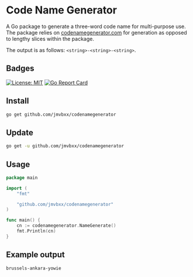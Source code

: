 # Code Name Generator

A Go package to generate a three-word code name for multi-purpose use. The package relies on
[codenamegenerator.com](https://codenamegenerator.com) for generation as opposed to lengthy slices within the package.

The output is as follows: `<string>-<string>-<string>`.

## Badges

[![License: MIT](https://img.shields.io/badge/License-MIT-yellow.svg)](https://opensource.org/licenses/MIT)
[![Go Report Card](https://goreportcard.com/badge/github.com/jmvbxx/codenamegenerator)](https://goreportcard.com/report/github.com/jmvbxx/codenamegenerator)

## Install

```bash
go get github.com/jmvbxx/codenamegenerator
```

## Update

```bash
go get -u github.com/jmvbxx/codenamegenerator
```

## Usage

```go
package main

import (
	"fmt"

	"github.com/jmvbxx/codenamegenerator"
)

func main() {
	cn := codenamegenerator.NameGenerate()
	fmt.Println(cn)
}
```

## Example output
`brussels-ankara-yowie`
